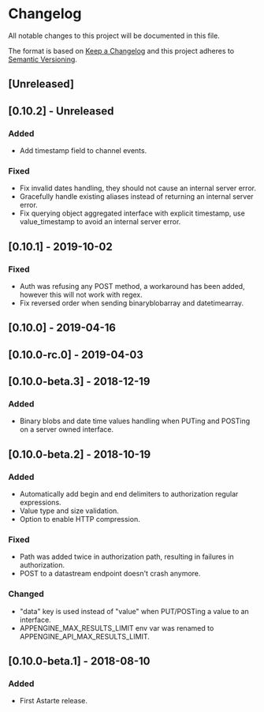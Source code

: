 # Changelog
All notable changes to this project will be documented in this file.

The format is based on [Keep a Changelog](http://keepachangelog.com/en/1.0.0/)
and this project adheres to [Semantic Versioning](http://semver.org/spec/v2.0.0.html).

## [Unreleased]

## [0.10.2] - Unreleased
### Added
- Add timestamp field to channel events.

### Fixed
- Fix invalid dates handling, they should not cause an internal server error.
- Gracefully handle existing aliases instead of returning an internal server error.
- Fix querying object aggregated interface with explicit timestamp, use value_timestamp to avoid
an internal server error.

## [0.10.1] - 2019-10-02
### Fixed
- Auth was refusing any POST method, a workaround has been added, however this will not work with regex.
- Fix reversed order when sending binaryblobarray and datetimearray.

## [0.10.0] - 2019-04-16

## [0.10.0-rc.0] - 2019-04-03

## [0.10.0-beta.3] - 2018-12-19
### Added
- Binary blobs and date time values handling when PUTing and POSTing on a server owned interface.

## [0.10.0-beta.2] - 2018-10-19
### Added
- Automatically add begin and end delimiters to authorization regular expressions.
- Value type and size validation.
- Option to enable HTTP compression.

### Fixed
- Path was added twice in authorization path, resulting in failures in authorization.
- POST to a datastream endpoint doesn't crash anymore.

### Changed
- "data" key is used instead of "value" when PUT/POSTing a value to an interface.
- APPENGINE_MAX_RESULTS_LIMIT env var was renamed to APPENGINE_API_MAX_RESULTS_LIMIT.

## [0.10.0-beta.1] - 2018-08-10
### Added
- First Astarte release.
